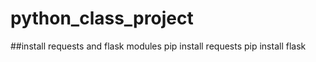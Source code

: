# python_class_project

##install requests and flask modules
pip install requests
pip install flask
